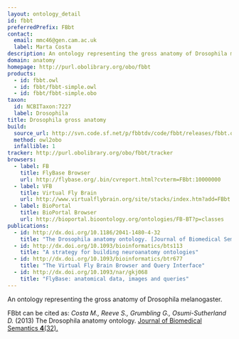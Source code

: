 ```yaml
---
layout: ontology_detail
id: fbbt
preferredPrefix: FBbt
contact: 
  email: mmc46@gen.cam.ac.uk
  label: Marta Costa
description: An ontology representing the gross anatomy of Drosophila melanogaster.
domain: anatomy
homepage: http://purl.obolibrary.org/obo/fbbt
products: 
  - id: fbbt.owl
  - id: fbbt/fbbt-simple.owl
  - id: fbbt/fbbt-simple.obo
taxon: 
  id: NCBITaxon:7227
  label: Drosophila
title: Drosophila gross anatomy
build:
  source_url: http://svn.code.sf.net/p/fbbtdv/code/fbbt/releases/fbbt.owl
  method: owl2obo
  infallible: 1
tracker: http://purl.obolibrary.org/obo/fbbt/tracker
browsers:
  - label: FB
    title: FlyBase Browser
    url: http://flybase.org/.bin/cvreport.html?cvterm=FBbt:10000000
  - label: VFB
    title: Virtual Fly Brain
    url: http://www.virtualflybrain.org/site/stacks/index.htm?add=FBbt:00007401
  - label: BioPortal
    title: BioPortal Browser
    url: http://bioportal.bioontology.org/ontologies/FB-BT?p=classes
publications:
  - id: http://dx.doi.org/10.1186/2041-1480-4-32
    title: "The Drosophila anatomy ontology. [Journal of Biomedical Semantics"
  - id: http://dx.doi.org/10.1093/bioinformatics/bts113
    title: "A strategy for building neuroanatomy ontologies"
  - id: http://dx.doi.org/10.1093/bioinformatics/btr677
    title: "The Virtual Fly Brain Browser and Query Interface"
  - id: http://dx.doi.org/10.1093/nar/gkj068
    title: "FlyBase: anatomical data, images and queries"
---
```


An ontology representing the gross anatomy of Drosophila melanogaster.

FBbt can be cited as:
_Costa M., Reeve S., Grumbling G., Osumi-Sutherland D._ (2013) The Drosophila anatomy ontology. [Journal of Biomedical Semantics __4__(32).](http://dx.doi.org/10.1186/2041-1480-4-32)

